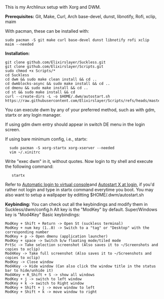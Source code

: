This is my Archlinux setup with Xorg and DWM.

**Prerequisites:**
Git, Make, Curl, Arch base-devel, dunst, libnotify, Rofi, xclip, maim

With pacman, these can be installed with:
``` 
sudo pacman -S git make curl base-devel dunst libnotify rofi xclip maim --needed
```
 **Installation:**
 ```
 git clone github.com/Elixirslayer/Suckless.git
 git clone github.com/Elixirslayer/Scripts.git
 sudo chmod +x Scripts/*
 cd Suckless
 cd dwm && sudo make clean install && cd ..
 cd dwmblocks-async && sudo make install && cd ..
 cd dmenu && sudo make install && cd ..
 cd st && sudo make install && cd
 curl --create-dirs -L -o $HOME/.dwm/autostart.sh https://raw.githubusercontent.com/Elixirslayer/Scripts/refs/heads/master/autostart.sh
```
You can execute dwm by any of your preferred method, such as with gdm, startx or any login manager.

 If using gdm dwm entry should appear in switch DE menu in the login screen.

 If using bare minimum config, i.e., startx:

```
  sudo pacman -S xorg-startx xorg-xserver --needed
  vim ~/.xinitrc
```
Write "exec dwm" in it, without quotes.
  Now login to tty shell and execute the following command:
```
   startx
```
Refer to [Automatic login to virtual console](https://wiki.archlinux.org/title/Getty#Automatic_login_to_virtual_console)and [Autostart X at login](https://wiki.archlinux.org/title/Xinit#Override_xinitrc), if you'd rather not login and type in startx command everytime you boot. 
   You may also want to setup a wallpaper by editting $HOME/.dwm/autostart.sh


**Keybinding:**
You can check out all the keybindings and modify them in Suckless/dwm/config.h
Alt key is the "ModKey" by default.
Super/Windows key is "Mod4Key"
Basic keybindings:
```
ModKey + Shift + Return -> Open St (suckless terminal)
ModKey + num key (1..0) -> Switch to a "tag" or "Desktop" with the corresponding number
ModKey + p -> Open dmenu (application launcher)
ModKey + space -> Switch b/w floating mode/tiled mode
PrtSc -> Take selection screenshot (Also saves it to ~/Screenshots and copies to xclip)
Mod4Key -> Take full screenshot (Also saves it to ~/Screenshots and copies to xclip)
ModKey -> Close window
Mod4Key -> Hide window (Can also click the window title in the status bar to hide/unhide it)
Mod4Key + R_Shift + S -> show all windows
ModKey + j -> switch to left window
ModKey + k -> switch to Right window
ModKey + Shift + j -> move window to left 
ModKey + Shift + k -> move window to right
